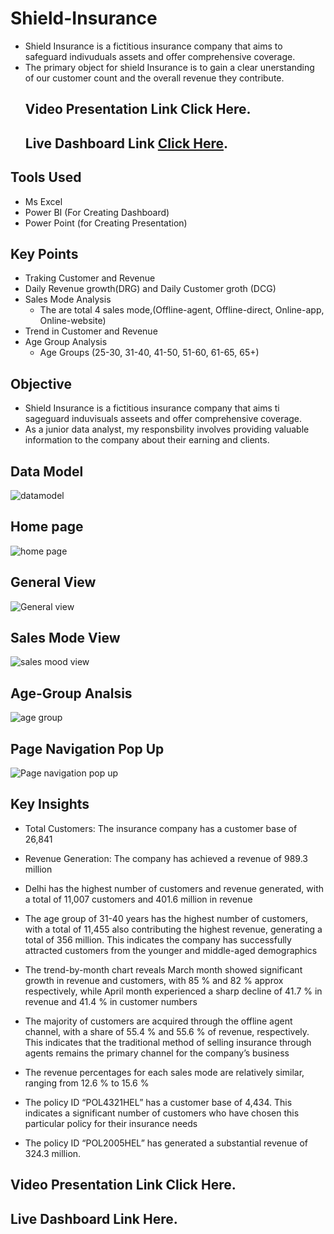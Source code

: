 # Shield-Insurance 
* Shield Insurance is a fictitious insurance company that aims to safeguard indivuduals assets and offer comprehensive coverage.
* The primary object for shield Insurance is to gain a clear unerstanding of our customer count and the overall revenue they contribute.
  ## Video Presentation Link Click Here.
  ## Live Dashboard Link [Click Here](https://app.powerbi.com/groups/me/reports/6fb6842e-8e1d-45c7-84b9-45207aff19ab/ReportSection51c9be0bed8b37cddcc4?experience=power-bi&bookmarkGuid=Bookmarkf0ef9ce4b24f441762c6).

## Tools Used
* Ms Excel 
* Power BI (For Creating Dashboard)
* Power Point (for Creating Presentation)
  
## Key Points 
* Traking Customer and Revenue 
* Daily Revenue growth(DRG) and Daily Customer groth (DCG)
* Sales Mode Analysis 
  - The are total 4 sales mode,(Offline-agent, Offline-direct, Online-app, Online-website)
* Trend in Customer and Revenue
* Age Group Analysis
  - Age Groups (25-30, 31-40, 41-50, 51-60, 61-65, 65+)

## Objective
* Shield Insurance is a fictitious insurance company that aims ti sageguard induvisuals asseets and offer comprehensive coverage.
* As a junior data analyst, my responsbility involves providing valuable information to the company about their earning and clients.
   


## Data Model

![datamodel](https://github.com/Gouhar01/Shield-Insurance/assets/141431067/9043b5e6-c843-48c3-8933-a9c0b5246dcb)

## Home page 

![home page](https://github.com/Gouhar01/Shield-Insurance/assets/141431067/6b23a064-d817-4328-9563-6043fc131f16)


## General View 
![General view](https://github.com/Gouhar01/Shield-Insurance/assets/141431067/aa35f194-600c-4f14-967f-f6b9fdf305dc)

## Sales Mode View
![sales mood view](https://github.com/Gouhar01/Shield-Insurance/assets/141431067/164e01b9-d10a-4aa7-8533-98ae27657752)

## Age-Group Analsis
![age group](https://github.com/Gouhar01/Shield-Insurance/assets/141431067/0b0487e8-6c29-414b-87e3-561510d65aab)

## Page Navigation Pop Up
![Page navigation pop up](https://github.com/Gouhar01/Shield-Insurance/assets/141431067/70f81110-5beb-4597-b505-71f2bac1a1e6)

## Key Insights
* Total Customers: The insurance company has a customer base of 26,841

* Revenue Generation: The company has achieved a revenue of 989.3 million

* Delhi has the highest number of customers and revenue generated, with a total of 11,007 customers and 401.6 million in revenue

* The age group of 31-40 years has the highest number of customers, with a total of 11,455 also contributing the highest revenue, generating a total of 356 million. This indicates the company has successfully attracted customers from the younger and middle-aged demographics

* The trend-by-month chart reveals March month showed significant growth in revenue and customers, with 85 % and 82 % approx respectively, while April month experienced a sharp decline of 41.7 % in revenue and 41.4 % in customer numbers

* The majority of customers are acquired through the offline agent channel, with a share of 55.4 % and 55.6 % of revenue, respectively. This indicates that the traditional method of selling insurance through agents remains the primary channel for the company’s business

* The revenue percentages for each sales mode are relatively similar, ranging from 12.6 % to 15.6 %

* The policy ID “POL4321HEL” has a customer base of 4,434. This indicates a significant number of customers who have chosen this particular policy for their insurance needs

* The policy ID “POL2005HEL” has generated a substantial revenue of 324.3 million.

## Video Presentation Link Click Here.
## Live Dashboard Link Here.


